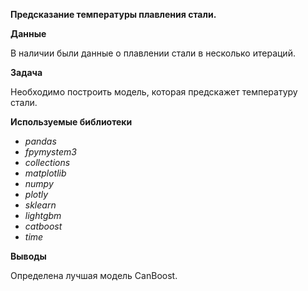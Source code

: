 **Предсказание температуры плавления стали.**

**Данные**

В наличии были данные о плавлении стали в несколько итераций. 
        
**Задача**

Необходимо построить модель, которая предскажет температуру стали.

**Используемые библиотеки**

- *pandas* 
- *fpymystem3* 
- *collections* 
- *matplotlib*
- *numpy*
- *plotly*
- *sklearn*
- *lightgbm*
- *catboost*
- *time*

**Выводы**

Определена лучшая модель CanBoost.
